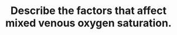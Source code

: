 ---
title: "Describe the factors that affect mixed venous oxygen saturation."
entityType: SAQ
exam: PEX
college: CICM
year: 2021
sitting: B
question: 13
passRate: 49
EC_expectedDomains:
- "Mixed venous oxygen saturation is used as a surrogate marker for the overall balance between oxygen delivery and oxygen consumption. A good answer stated this, described the importance of where it is measured and went on to describe the various factors that affect oxygen delivery and consumption. Descriptions of the factors that affect oxygen saturation of haemoglobin, partial pressure of oxygen in the blood and position of oxygen-haemoglobin dissociation curve were necessary to score well."
EC_errorsCommon:
- "Important omissions were factors that increased and decreased oxygen consumption. While many candidates were able to correctly write the equations for oxygen content and oxygen flux, they then failed to describe how the variables within these equations were related to mixed venous oxygen saturation."
---